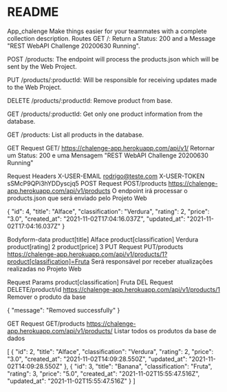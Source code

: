 # README

App_chalenge
Make things easier for your teammates with a complete collection description.
Routes
GET /: Return a Status: 200 and a Message "REST WebAPI Challenge 20200630 Running".

POST /products: The endpoint will process the products.json which will be sent by the Web Project.

PUT /products/:productId: Will be responsible for receiving updates made to the Web Project.

DELETE /products/:productId: Remove product from base.

GET /products/:productId: Get only one product information from the database.

GET /products: List all products in the database.

GET
Request GET/
https://chalenge-app.herokuapp.com/api/v1/
Retornar um Status: 200 e uma Mensagem "REST WebAPI Challenge 20200630 Running"

Request Headers
X-USER-EMAIL
rodrigo@teste.com
X-USER-TOKEN
sSMcP9QPi3hYDDyscjq5
POST
Request POST/products
https://chalenge-app.herokuapp.com/api/v1/products
O endpoint irá processar o products.json que será enviado pelo Projeto Web

{
"id": 4,
"title": "Alface",
"classification": "Verdura",
"rating": 2,
"price": "3.0",
"created_at": "2021-11-02T17:04:16.037Z",
"updated_at": "2021-11-02T17:04:16.037Z"
}

Bodyform-data
product[title]
Alface
product[classification]
Verdura
product[rating]
2
product[price]
3
PUT
Request PUT/products
https://chalenge-app.herokuapp.com/api/v1/products/1?product[classification]=Fruta
Será responsável por receber atualizações realizadas no Projeto Web

Request Params
product[classification]
Fruta
DEL
Request DELETE/product/id
https://chalenge-app.herokuapp.com/api/v1/products/1
Remover o produto da base

{
"message": "Removed successfully"
}

GET
Request GET/products
https://chalenge-app.herokuapp.com/api/v1/products/
Listar todos os produtos da base de dados

[
{
"id": 2,
"title": "Alface",
"classification": "Verdura",
"rating": 2,
"price": "3.0",
"created_at": "2021-11-02T14:09:28.550Z",
"updated_at": "2021-11-02T14:09:28.550Z"
},
{
"id": 3,
"title": "Banana",
"classification": "Fruta",
"rating": 3,
"price": "5.0",
"created_at": "2021-11-02T15:55:47.516Z",
"updated_at": "2021-11-02T15:55:47.516Z"
}
]

